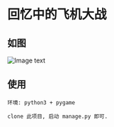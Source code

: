 # 回忆中的飞机大战

## 如图
![Image text](https://raw.githubusercontent.com/csrftoken/PlayPlane/master/material/play.jpg)

## 使用
```
环境: python3 + pygame

clone 此项目, 启动 manage.py 即可.
```
